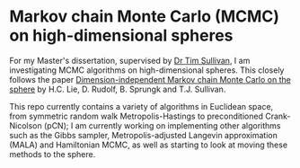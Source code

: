 # Markov chain Monte Carlo (MCMC) on high-dimensional spheres

For my Master's dissertation, supervised by [Dr Tim Sullivan][2], I am investigating MCMC algorithms on high-dimensional spheres. This closely follows the paper [Dimension-independent Markov chain Monte Carlo on the sphere][1] by H.C. Lie, D. Rudolf, B. Sprungk and T.J. Sullivan.

This repo currently contains a variety of algorithms in Euclidean space, from symmetric random walk Metropolis-Hastings to preconditioned Crank-Nicolson (pCN); I am currently working on implementing other algorithms such as the Gibbs sampler, Metropolis-adjusted Langevin approximation (MALA) and Hamiltonian MCMC, as well as starting to look at moving these methods to the sphere.

[1]: <https://arxiv.org/pdf/2112.12185.pdf> "Dimension-independent Markov chain Monte Carlo on the sphere"
[2]: <https://warwick.ac.uk/fac/sci/maths/people/staff/sullivan/> "Dr Tim Sullivan"